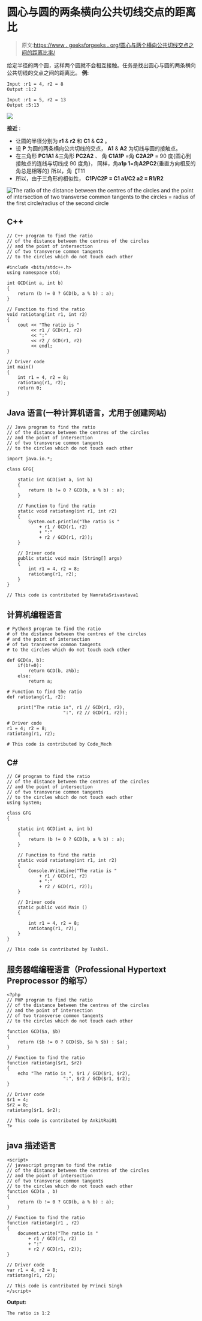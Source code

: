 # 圆心与圆的两条横向公共切线交点的距离比

> 原文:[https://www . geeksforgeeks . org/圆心与两个横向公共切线交点之间的距离比率/](https://www.geeksforgeeks.org/ratio-of-the-distance-between-the-centers-of-the-circles-and-the-point-of-intersection-of-two-transverse-common-tangents-to-the-circles/)

给定半径的两个圆，这样两个圆就不会相互接触。任务是找出圆心与圆的两条横向公共切线的交点之间的距离比。
**例:**

```
Input :r1 = 4, r2 = 8 
Output :1:2

Input :r1 = 5, r2 = 13
Output :5:13
```

![](img/422be654aca08ead336688530ba9954e.png)

**接近** :

*   让圆的半径分别为 **r1** & **r2** 和 **C1** & **C2** 。
*   设 **P** 为圆的两条横向公共切线的交点， **A1** & **A2** 为切线与圆的接触点。
*   在三角形 **PC1A1** &三角形 **PC2A2** 、
    角 **C1A1P** =角 **C2A2P** = 90 度{圆心到接触点的连线与切线成 90 度角}，
    同样，角**a1p 1**=角**A2PC2**{垂直方向相反的角总是相等的}
    所以，角【T11
*   所以，由于三角形的相似性，
    **C1P/C2P = C1 a1/C2 a2 = R1/R2**

![The ratio of the distance between the centres of the circles and the point of intersection of two transverse common tangents to the circles = radius of the first circle/radius of the second circle      ](img/5c5d50bd96a5ccfa8b645deb1f1d948c.png "Rendered by QuickLaTeX.com")

## C++

```
// C++ program to find the ratio
// of the distance between the centres of the circles
// and the point of intersection
// of two transverse common tangents
// to the circles which do not touch each other

#include <bits/stdc++.h>
using namespace std;

int GCD(int a, int b)
{
    return (b != 0 ? GCD(b, a % b) : a);
}

// Function to find the ratio
void ratiotang(int r1, int r2)
{
    cout << "The ratio is "
         << r1 / GCD(r1, r2)
         << ":"
         << r2 / GCD(r1, r2)
         << endl;
}

// Driver code
int main()
{
    int r1 = 4, r2 = 8;
    ratiotang(r1, r2);
    return 0;
}
```

## Java 语言(一种计算机语言，尤用于创建网站)

```
// Java program to find the ratio
// of the distance between the centres of the circles
// and the point of intersection
// of two transverse common tangents
// to the circles which do not touch each other

import java.io.*;

class GFG{

    static int GCD(int a, int b)
    {
        return (b != 0 ? GCD(b, a % b) : a);
    }

    // Function to find the ratio
    static void ratiotang(int r1, int r2)
    {
        System.out.println("The ratio is "
            + r1 / GCD(r1, r2)
            + ":"
            + r2 / GCD(r1, r2));
    }

    // Driver code
    public static void main (String[] args)
    {
        int r1 = 4, r2 = 8;
        ratiotang(r1, r2);
    }
}

// This code is contributed by NamrataSrivastava1
```

## 计算机编程语言

```
# Python3 program to find the ratio
# of the distance between the centres of the circles
# and the point of intersection
# of two transverse common tangents
# to the circles which do not touch each other

def GCD(a, b):
    if(b!=0):
        return GCD(b, a%b);
    else:
        return a;

# Function to find the ratio
def ratiotang(r1, r2):

    print("The ratio is", r1 // GCD(r1, r2),
                     ":", r2 // GCD(r1, r2));

# Driver code
r1 = 4; r2 = 8;
ratiotang(r1, r2);

# This code is contributed by Code_Mech
```

## C#

```
// C# program to find the ratio
// of the distance between the centres of the circles
// and the point of intersection
// of two transverse common tangents
// to the circles which do not touch each other
using System;

class GFG
{

    static int GCD(int a, int b)
    {
        return (b != 0 ? GCD(b, a % b) : a);
    }

    // Function to find the ratio
    static void ratiotang(int r1, int r2)
    {
        Console.WriteLine("The ratio is "
            + r1 / GCD(r1, r2)
            + ":"
            + r2 / GCD(r1, r2));
    }

    // Driver code
    static public void Main ()
    {

        int r1 = 4, r2 = 8;
        ratiotang(r1, r2);
    }
}

// This code is contributed by Tushil.
```

## 服务器端编程语言（Professional Hypertext Preprocessor 的缩写）

```
<?php
// PHP program to find the ratio
// of the distance between the centres of the circles
// and the point of intersection
// of two transverse common tangents
// to the circles which do not touch each other

function GCD($a, $b)
{
    return ($b != 0 ? GCD($b, $a % $b) : $a);
}

// Function to find the ratio
function ratiotang($r1, $r2)
{
    echo "The ratio is ", $r1 / GCD($r1, $r2),
                     ":", $r2 / GCD($r1, $r2);
}

// Driver code
$r1 = 4;
$r2 = 8;
ratiotang($r1, $r2);

// This code is contributed by AnkitRai01
?>
```

## java 描述语言

```
<script>
// javascript program to find the ratio
// of the distance between the centres of the circles
// and the point of intersection
// of two transverse common tangents
// to the circles which do not touch each other
function GCD(a , b)
{
    return (b != 0 ? GCD(b, a % b) : a);
}

// Function to find the ratio
function ratiotang(r1 , r2)
{
    document.write("The ratio is "
        + r1 / GCD(r1, r2)
        + ":"
        + r2 / GCD(r1, r2));
}

// Driver code
var r1 = 4, r2 = 8;
ratiotang(r1, r2);

// This code is contributed by Princi Singh
</script>
```

**Output:** 

```
The ratio is 1:2
```